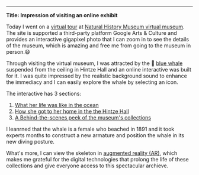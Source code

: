 ---
**Title: Impression of visiting an online exhibit**

Today I went on a [virtual tour](https://artsandculture.google.com/streetview/the-natural-history-museum-hintze-hall/yQHjHCmSOMKyhQ?sv_lng=-0.1763002033314968&sv_lat=51.49614943214926&sv_h=328.26907700203446&sv_p=21.747201048821324&sv_pid=xCOPaa20DC3Z4eRiKDUyew&sv_z=1) at [Natural History Museum virtual museum](http://nhm.ac.uk/visit/virtual-museum.html). The site is supported a third-party platform Google Arts & Culture and provides an interactive gigapixel photo that I can zoom in to see the details of the museum, which is amazing and free me from going to the museum in person.😄



Through visiting the virtual museum, I was attracted by the 🐳 [blue whale](https://www.nhm.ac.uk/bluewhale/) suspended from the ceiling in Hintze Hall and an online interactive was built for it. I was quite impressed by the realistic background sound to enhance the immediacy and I can easily explore the whale by selecting an icon. 



The interactive has 3 sections: 
1. [What her life was like in the ocean](https://www.nhm.ac.uk/bluewhale/ocean/)
2. [How she got to her home in the the Hintze Hall](https://www.nhm.ac.uk/bluewhale/hall/) 
3. [A Behind-the-scenes peek of the museum's collections](https://www.nhm.ac.uk/bluewhale/study/)



I leanrned that the whale is a female who beached in 1891 and it took experts months to construct a new armature and position the whale in its new diving posture. 



What's more, I can view the skeleton in [augmented reality (AR)](https://artsandculture.google.com/asset/GAG_J9wcz31GXw), which makes me grateful for the digital technologies that prolong the life of these collections and give everyone access to this spectacular archieve.

